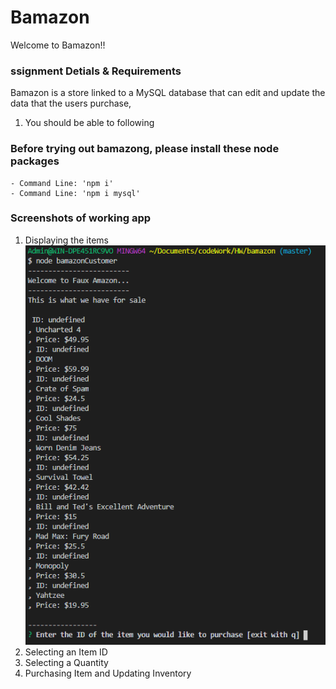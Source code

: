 # Bamazon 
Welcome to Bamazon!!

### ssignment Detials & Requirements

Bamazon is a store linked to a MySQL database that can edit and update the data that the users purchase,

1. You should be able to following

### Before trying out bamazong, please install these node packages

    - Command Line: 'npm i'
    - Command Line: 'npm i mysql'

### Screenshots of working app

1. Displaying the items
![DisplayItems](/image/bamazon.png)
2. Selecting an Item ID
3. Selecting a Quantity
4. Purchasing Item and Updating Inventory
